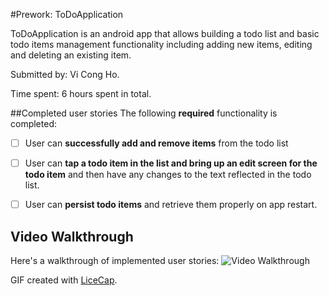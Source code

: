 #Prework: ToDoApplication

ToDoApplication is an android app that allows building a todo list and basic todo items management functionality including adding new items, editing and deleting an existing item.

Submitted by: Vi Cong Ho.

Time spent: 6 hours spent in total.

##Completed user stories
The following **required** functionality is completed:
* [ ] User can **successfully add and remove items** from the todo list
* [ ] User can **tap a todo item in the list and bring up an edit screen for the todo item** and then have any changes to the text reflected in the todo list.
* [ ] User can **persist todo items** and retrieve them properly on app restart.


## Video Walkthrough 
Here's a walkthrough of implemented user stories:
<img src='http://i.imgur.com/SuQajPP.gif?1' title='Video Walkthrough' width='' alt='Video Walkthrough' />

GIF created with [LiceCap](http://www.cockos.com/licecap/).
